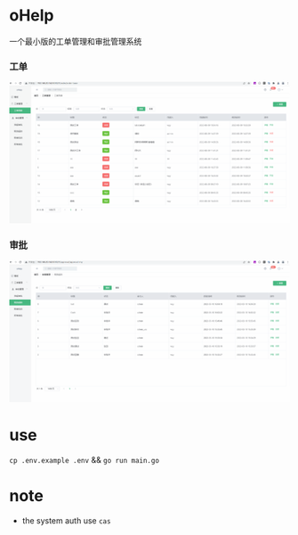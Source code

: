 # oHelp

一个最小版的工单管理和审批管理系统
### 工单
![](order.gif)

### 审批
![](apply.gif)

# use

`cp .env.example .env` && `go run main.go`

# note

- the system auth use `cas`
